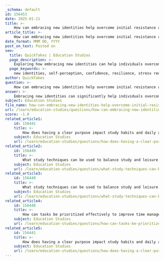 ```yaml
---
_schema: default
id: 156453
date: 2025-01-21
title: >-
    How can embracing new identities help overcome initial resistance and build confidence?
article_title: >-
    How can embracing new identities help overcome initial resistance and build confidence?
date_format: MMM DD, YYYY
post_on_text: Posted on
seo:
  title: QuickTakes | Education Studies
  page_description: >-
    Exploring how embracing new identities can help individuals overcome initial resistance, build confidence, and foster personal growth through reframing self-perception, enhancing resilience, and creating supportive environments.
  page_keywords: >-
    new identities, self-perception, confidence, resilience, stress reduction, motivation, supportive environment, personal growth
author: QuickTakes
question: >-
    How can embracing new identities help overcome initial resistance and build confidence?
answer: >-
    Embracing new identities can significantly help individuals overcome initial resistance and build confidence in several ways:\n\n1. **Reframing Self-Perception**: When individuals adopt a new identity, such as seeing themselves as a "dedicated learner" or "hardworking student," they begin to align their behaviors and habits with this new self-image. This shift in self-perception can reduce resistance to engaging in activities that support this identity, such as studying or participating in class discussions. The act of identifying as a learner can motivate individuals to take on challenges they might have previously avoided.\n\n2. **Enhanced Resilience**: Embracing a new identity fosters self-validation and self-acceptance, which are crucial for building resilience. When individuals feel grounded in their authentic selves, they are better equipped to handle setbacks and challenges. This resilience allows them to bounce back from difficulties without losing confidence in their new identity, thereby reducing the fear of failure that often accompanies initial resistance.\n\n3. **Reduction of Stress and Anxiety**: Living authentically and embracing one's true self can alleviate the pressure of conforming to external expectations. This reduction in stress and anxiety can make it easier for individuals to step into new roles or identities, as they are no longer burdened by the fear of judgment or failure. By being true to themselves, they can focus on personal growth and development rather than on pleasing others.\n\n4. **Motivation through Identity Change**: The process of identity change can serve as a powerful motivator. When individuals see themselves in a new light, they are more likely to engage in behaviors that align with that identity. For example, a student who identifies as a "hardworking student" may be more inclined to adopt effective study habits and seek academic success, thus reinforcing their new identity and building confidence.\n\n5. **Supportive Environment**: Embracing new identities often requires a supportive environment that respects and affirms these changes. When individuals feel validated in their new identities—whether through recognition of their efforts or through the use of chosen names and pronouns—they are more likely to feel confident and less resistant to change. This support can come from peers, mentors, or educators who encourage and celebrate the individual's growth.\n\nIn summary, embracing new identities can help individuals overcome initial resistance by reframing their self-perception, enhancing resilience, reducing stress, motivating positive behaviors, and fostering a supportive environment. These factors collectively contribute to building confidence and facilitating personal growth.
subject: Education Studies
file_name: how-can-embracing-new-identities-help-overcome-initial-resistance-and-build-confidence.md
url: /learn/education-studies/questions/how-can-embracing-new-identities-help-overcome-initial-resistance-and-build-confidence
score: -1.0
related_article1:
    id: 156441
    title: >-
        How does having a clear purpose impact study habits and daily activities?
    subject: Education Studies
    url: /learn/education-studies/questions/how-does-having-a-clear-purpose-impact-study-habits-and-daily-activities
related_article2:
    id: 156449
    title: >-
        What study techniques can be used to balance study and leisure effectively?
    subject: Education Studies
    url: /learn/education-studies/questions/what-study-techniques-can-be-used-to-balance-study-and-leisure-effectively
related_article3:
    id: 156449
    title: >-
        What study techniques can be used to balance study and leisure effectively?
    subject: Education Studies
    url: /learn/education-studies/questions/what-study-techniques-can-be-used-to-balance-study-and-leisure-effectively
related_article4:
    id: 156448
    title: >-
        How can tasks be prioritized effectively to improve time management and eliminate distractions?
    subject: Education Studies
    url: /learn/education-studies/questions/how-can-tasks-be-prioritized-effectively-to-improve-time-management-and-eliminate-distractions
related_article5:
    id: 156441
    title: >-
        How does having a clear purpose impact study habits and daily activities?
    subject: Education Studies
    url: /learn/education-studies/questions/how-does-having-a-clear-purpose-impact-study-habits-and-daily-activities
---
```


&nbsp;